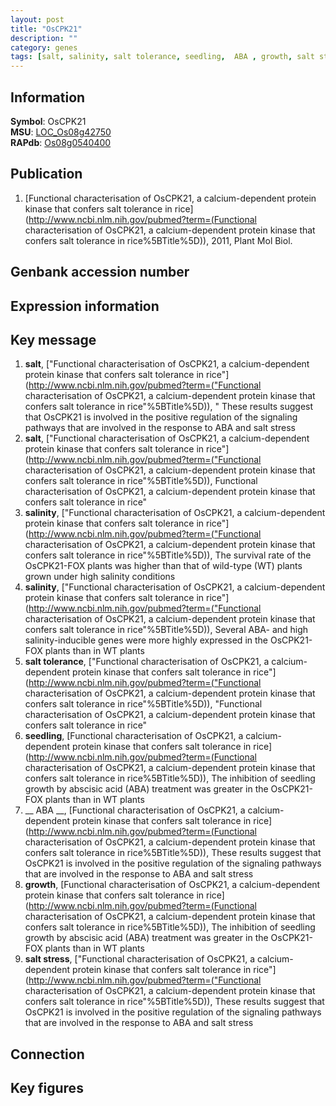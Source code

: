 ```yaml
---
layout: post
title: "OsCPK21"
description: ""
category: genes
tags: [salt, salinity, salt tolerance, seedling,  ABA , growth, salt stress, Gene]
---
```


## Information
__Symbol__: OsCPK21  
__MSU__: [LOC_Os08g42750](http://rice.plantbiology.msu.edu/cgi-bin/ORF_infopage.cgi?orf=LOC_Os08g42750)  
__RAPdb__: [Os08g0540400](http://rapdb.dna.affrc.go.jp/viewer/gbrowse_details/irgsp1?name=Os08g0540400)  

## Publication
1. [Functional characterisation of OsCPK21, a calcium-dependent protein kinase that confers salt tolerance in rice](http://www.ncbi.nlm.nih.gov/pubmed?term=(Functional characterisation of OsCPK21, a calcium-dependent protein kinase that confers salt tolerance in rice%5BTitle%5D)), 2011, Plant Mol Biol.

## Genbank accession number

## Expression information

## Key message
1. __salt__, ["Functional characterisation of OsCPK21, a calcium-dependent protein kinase that confers salt tolerance in rice"](http://www.ncbi.nlm.nih.gov/pubmed?term=("Functional characterisation of OsCPK21, a calcium-dependent protein kinase that confers salt tolerance in rice"%5BTitle%5D)), " These results suggest that OsCPK21 is involved in the positive regulation of the signaling pathways that are involved in the response to ABA and salt stress
2. __salt__, ["Functional characterisation of OsCPK21, a calcium-dependent protein kinase that confers salt tolerance in rice"](http://www.ncbi.nlm.nih.gov/pubmed?term=("Functional characterisation of OsCPK21, a calcium-dependent protein kinase that confers salt tolerance in rice"%5BTitle%5D)), Functional characterisation of OsCPK21, a calcium-dependent protein kinase that confers salt tolerance in rice"
3. __salinity__, ["Functional characterisation of OsCPK21, a calcium-dependent protein kinase that confers salt tolerance in rice"](http://www.ncbi.nlm.nih.gov/pubmed?term=("Functional characterisation of OsCPK21, a calcium-dependent protein kinase that confers salt tolerance in rice"%5BTitle%5D)),  The survival rate of the OsCPK21-FOX plants was higher than that of wild-type (WT) plants grown under high salinity conditions
4. __salinity__, ["Functional characterisation of OsCPK21, a calcium-dependent protein kinase that confers salt tolerance in rice"](http://www.ncbi.nlm.nih.gov/pubmed?term=("Functional characterisation of OsCPK21, a calcium-dependent protein kinase that confers salt tolerance in rice"%5BTitle%5D)),  Several ABA- and high salinity-inducible genes were more highly expressed in the OsCPK21-FOX plants than in WT plants
5. __salt tolerance__, ["Functional characterisation of OsCPK21, a calcium-dependent protein kinase that confers salt tolerance in rice"](http://www.ncbi.nlm.nih.gov/pubmed?term=("Functional characterisation of OsCPK21, a calcium-dependent protein kinase that confers salt tolerance in rice"%5BTitle%5D)), "Functional characterisation of OsCPK21, a calcium-dependent protein kinase that confers salt tolerance in rice"
6. __seedling__, [Functional characterisation of OsCPK21, a calcium-dependent protein kinase that confers salt tolerance in rice](http://www.ncbi.nlm.nih.gov/pubmed?term=(Functional characterisation of OsCPK21, a calcium-dependent protein kinase that confers salt tolerance in rice%5BTitle%5D)),  The inhibition of seedling growth by abscisic acid (ABA) treatment was greater in the OsCPK21-FOX plants than in WT plants
7. __ ABA __, [Functional characterisation of OsCPK21, a calcium-dependent protein kinase that confers salt tolerance in rice](http://www.ncbi.nlm.nih.gov/pubmed?term=(Functional characterisation of OsCPK21, a calcium-dependent protein kinase that confers salt tolerance in rice%5BTitle%5D)),  These results suggest that OsCPK21 is involved in the positive regulation of the signaling pathways that are involved in the response to ABA and salt stress
8. __growth__, [Functional characterisation of OsCPK21, a calcium-dependent protein kinase that confers salt tolerance in rice](http://www.ncbi.nlm.nih.gov/pubmed?term=(Functional characterisation of OsCPK21, a calcium-dependent protein kinase that confers salt tolerance in rice%5BTitle%5D)),  The inhibition of seedling growth by abscisic acid (ABA) treatment was greater in the OsCPK21-FOX plants than in WT plants
9. __salt stress__, ["Functional characterisation of OsCPK21, a calcium-dependent protein kinase that confers salt tolerance in rice"](http://www.ncbi.nlm.nih.gov/pubmed?term=("Functional characterisation of OsCPK21, a calcium-dependent protein kinase that confers salt tolerance in rice"%5BTitle%5D)),  These results suggest that OsCPK21 is involved in the positive regulation of the signaling pathways that are involved in the response to ABA and salt stress

## Connection

## Key figures


